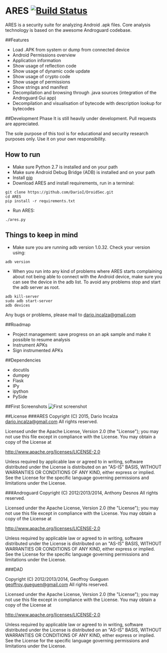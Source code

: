 # ARES [![Build Status](https://travis-ci.org/DarioI/DroidSec.svg?branch=master)](https://travis-ci.org/DarioI/DroidSec)
ARES is a security suite for analyzing Android .apk files. Core analysis technology is based on the awesome Androguard codebase.

##Features
- Load .APK from system or dump from connected device
- Android Permissions overview
- Application information
- Show usage of reflection code
- Show usage of dynamic code update
- Show usage of crypto code
- Show usage of permissions
- Show strings and manifest
- Decompilation and browsing through .java sources (integration of the Androguard Gui app)
- Decompilation and visualisation of bytecode with description lookup for bytecodes

##Development Phase
It is still heavily under development. Pull requests are appreciated. 

The sole purpose of this tool is for educational and security research purposes only. Use it on your own responsibility. 
## How to run
- Make sure Python 2.7 is installed and on your path
- Make sure Android Debug Bridge (ADB) is installed and on your path
- Install [pip](https://pip.pypa.io/en/latest/installing.html)
- Download ARES and install requirements, run in a terminal:
```
git clone https://github.com/DarioI/DroidSec.git
cd ARES
pip install -r requirements.txt
```
- Run ARES:
```
./ares.py
```
## Things to keep in mind
- Make sure you are running adb version 1.0.32. Check your version using:
```
adb version
```
- When you run into any kind of problems where ARES starts complaining about not being able to connect with the Android device, make sure you can see the device in the adb list. To avoid any problems stop and start the adb server as root.
```
adb kill-server
sudo adb start-server
adb devices
```

Any bugs or problems, please mail to <dario.incalza@gmail.com>



##Roadmap
- Project management: save progress on an apk sample and make it possible to resume analysis
- Instrument APKs
- Sign instrumented APKs

##Dependencies
- docutils
- dumpey
- Flask
- IPy
- ipython
- PySide

##First Screenshots
![First screenshot](http://i.imgur.com/W0y4LrQ.png?1 "First Screenshot of ARES")

##License
###ARES
Copyright (C) 2015, Dario Incalza <dario.incalza@gmail.com>
All rights reserved.

Licensed under the Apache License, Version 2.0 (the "License");
you may not use this file except in compliance with the License.
You may obtain a copy of the License at

  http://www.apache.org/licenses/LICENSE-2.0

Unless required by applicable law or agreed to in writing, software
distributed under the License is distributed on an "AS-IS" BASIS,
WITHOUT WARRANTIES OR CONDITIONS OF ANY KIND, either express or implied.
See the License for the specific language governing permissions and
limitations under the License.

###Androguard
Copyright (C) 2012/2013/2014, Anthony Desnos <desnos at t0t0.fr>
All rights reserved.

Licensed under the Apache License, Version 2.0 (the "License");
you may not use this file except in compliance with the License.
You may obtain a copy of the License at

  http://www.apache.org/licenses/LICENSE-2.0

Unless required by applicable law or agreed to in writing, software
distributed under the License is distributed on an "AS-IS" BASIS,
WITHOUT WARRANTIES OR CONDITIONS OF ANY KIND, either express or implied.
See the License for the specific language governing permissions and
limitations under the License.

###DAD

Copyright (C) 2012/2013/2014, Geoffroy Gueguen <geoffroy.gueguen@gmail.com>
All rights reserved.

Licensed under the Apache License, Version 2.0 (the "License");
you may not use this file except in compliance with the License.
You may obtain a copy of the License at

  http://www.apache.org/licenses/LICENSE-2.0

Unless required by applicable law or agreed to in writing, software
distributed under the License is distributed on an "AS-IS" BASIS,
WITHOUT WARRANTIES OR CONDITIONS OF ANY KIND, either express or implied.
See the License for the specific language governing permissions and
limitations under the License.


